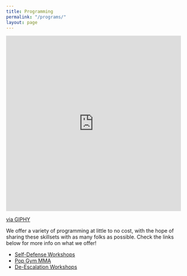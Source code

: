 ```yaml
---
title: Programming
permalink: "/programs/"
layout: page
---
```


<iframe src="https://giphy.com/embed/3o6fJfjS0V3v97GbeM" width="480" height="480" frameBorder="0" class="giphy-embed" allowFullScreen></iframe><p><a href="https://giphy.com/gifs/mma-popgym-3o6fJfjS0V3v97GbeM">via GIPHY</a></p>

We offer a variety of programming at little to no cost, with the hope of sharing these skillsets with as many folks as possible. Check the links below for more info on what we offer!

* [Self-Defense Workshops](selfdefense.md)
* [Pop Gym MMA](mma.md)
* [De-Escalation Workshops](escalate.md)
